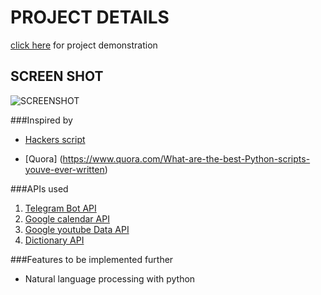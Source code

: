 
PROJECT DETAILS
===============

[click here](https://www.youtube.com/watch?v=zTJ1JtZPuAA) for project demonstration

SCREEN SHOT
-----------
![SCREENSHOT](http://s33.postimg.org/596mj45dr/tele_bot_img.png)

###Inspired by
* [Hackers script](https://github.com/NARKOZ/hacker-scripts)
+ [Quora] (https://www.quora.com/What-are-the-best-Python-scripts-youve-ever-written)


###APIs used
1. [Telegram Bot API](https://core.telegram.org/bots/api)
2. [Google calendar API](https://developers.google.com/google-apps/calendar/)
3. [Google youtube Data API](https://developers.google.com/youtube/v3/)
4. [Dictionary API](http://developer.wordnik.com/docs.html#!/word)

###Features to be implemented further
* Natural language processing with python
